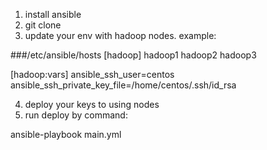 1. install ansible
2. git clone 
3. update your env with hadoop nodes.
 example:

###/etc/ansible/hosts
[hadoop]
hadoop1
hadoop2
hadoop3

[hadoop:vars]
ansible_ssh_user=centos
ansible_ssh_private_key_file=/home/centos/.ssh/id_rsa

4. deploy your keys to using nodes
5. run deploy by command:
 
 ansible-playbook main.yml
